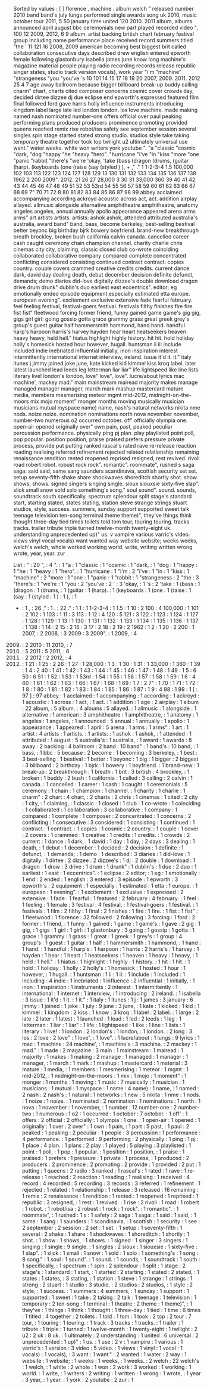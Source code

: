 Sorted by values :
[ ] florence , machine . album welch " released number 2010 band band's july lungs performed single awards song uk 2010, music october tour 2011, 5 50 january time united 120 2010. 2011 album, albums announced april august bbc ceremonials new part played recorded video ", 100 12 2009, 2012, 6 9 album. artist backing british chart february festival group including name performance place received record summers titled "the ' 11 121 16 2008, 2009 american becoming best biggest brit called collaboration consecutive days described drew english entered epworth female following glastonbury isabella james june know long machine's magazine material people playing radio recording records release republic singer states, studio track version vocals), work year "i'm "machine" "strangeness "you "you've 's 10 101 14 15 17 18 19 20 2007, 2009. 2011. 2012 25 4 7 age away ballroom because bigger billboard break-up buddy calling charm" chart, charts cited composer concerns cosmic cover crowds day, decided dirtee dizzee dj due eclipse end epworth's expressed featured film final followed ford gave harris holly influence instruments introducing kingdom label large late led london london. los love machine. made making named nash nominated number-one offers official over paul peaking performing plans produced producers prominence promoting provided queens reached remix rise robot/isa safety see september session several singles spin stage started stated strong studio. studios style take taking temporary theatre together took top twilight u2 ultimately universal use want." water weeks. white won writers york youtube ". "a "classic "cosmic "dark, "dog "happy "he "heavy "hero". "hurricane "i've "in "kiss "more "one "panic "rabbit "there's "we're 'okay, 'take (bass (dragon (drums, (guitar (harp). (keyboards (one (raise (say (styled ) ), + ," ." 1 1-2-3-4 1.5 100,000 102 103 113 122 123 124 127 128 129 13 130 131 132 133 134 135 136 137 138 1962 2 200 2009". 2012. 21 26 27 28,000 3 30 31 33,000 360 39 40 41 42 43 44 45 46 47 48 49 51 52 53 53rd 54 55 56 57 58 59 60 61 62 63 66 67 68 69 7" 70 71 72 8 80 81 82 83 84 85 86 87 98 99 abbey acclaimed accompanying according ackroyd acoustic across act, act. addition airplay allayed. allmusic alongside alternative amphitheatre amphitheatre, anatomy angeles angeles, annual annually apollo appearance appeared arena arms arms" art artists artists. artists: ashok ashok, attended attributed australia's australia, award band" band, bass, become berkeley, best-selling bestival better beyonc big birthday bjrk bowery boyfriend. brand-new breakthrough breath brockley, broken bush california calvin canada. cancelled career cash caught ceremony chain champion channel. charity charlie chris cinemas city city, claiming, classic closed club co-wrote coinciding collaborated collaborative company compared complete concentrated conflicting considered consisting continued contract contract. copies country. couple covers crammed creative credits credits. current dance dark, david day dealing death, debut december decision definite defunct, demands; demo diaries did-love digitally dizzee's double download dragon drive drum drunk" dublin's duo earliest east eccentrics". editor; eg emotionally ended episode equipment especially estimated etta europe. european evening". excitement exclusive extensive fade fearful february. feel feeling festival, festival-goers festival. festivals filthy finishes fire fire. fist fist" fleetwood forcing former friend, funny gained game game's gig gig, gigs girl girl: going gossip gotta grace grammy grass great greek grey's group's guest guitar half hammersmith hammond, hand hand. handful harp's harpoon harris's harvey hayden hear heart heatseekers heaven heavy heavy, held hell." hiatus highlight highly history. hit hit. hold holiday holly's homesick hosted hour however, hugall. huntsman ii ii: include included indie inebriated influential initially, inon inspiration interest intermittently international internet interview, ireland. issue it'd it. it." italy itunes j jimmy joined joke june, kate kicked kid kimmel kiss kroq label. later latest launched lead leeds leg letterman liar liar" life lightspeed like line lists literary live! london's london, love" love", love". lucre/about lyrics mac machine', mackey mad." main mainstream mairead majority makes manage managed manager manager, march mark mashup mastercard mature media, members mesmerising meteor mgmt mid-2012, midnight-on-the-moors mix mojo moment" monger months moving musically musician musicians mutual myspace name) name, nash's natural networks nikita nme nods. noize noize. nomination nominations north nova november november, number-two numerous o2 occurred october. off' officially olympia one. open-air opened originally over" own pain, past, peaked peculiar percussion performance. physically ping pj plan. play playlisted point poll, pop popular. position position, praise praised prefers pressure private process, provide put putting ranked rascal's rated rave re-release reaction reading realising referred refinement rejected related relationship remaining renaissance rendition rented reopened reprised resigned, rest revived. rivoli road robert robot. robust rock rock". romantic". roommate", rushed s saga saga: said said, same sang saunders scandinavia, scottish security set set. setup seventy-fifth shake share shockwaves shoreditch shortly shot. show shows, shows. signed singers singing single. sioux siouxsie sixty-five slap". slick small snow sold solo something's song." soul sound". sound. sounds, soundtrack south specifically, spectrum splendour split stage's standard start, starting stated, states stating, station steve strange strings stuart studios, style, success. summers, sunday support supported sweet talk teenage television ten-song terminal theme theme)", they've things think thought three-day tied times toilets told tom tour, touring touring. tracks tracks. trailer tribute triple turned twelve-month twenty-eight uk. understanding unprecedented up)" us. v vampire various varric's video. views vinyl vocal vocals) want wanted way website website; weeks weeks, welch's welch, whole worked working world. write, writing written wrong wrote, year, year. zur 

List :
" : 20
", : 4
". : 1
"a : 1
"classic : 1
"cosmic : 1
"dark, : 1
"dog : 1
"happy : 1
"he : 1
"heavy : 1
"hero". : 1
"hurricane : 1
"i'm : 2
"i've : 1
"in : 1
"kiss : 1
"machine" : 2
"more : 1
"one : 1
"panic : 1
"rabbit : 1
"strangeness : 2
"the : 3
"there's : 1
"we're : 1
"you : 2
"you've : 2
' : 3
'okay, : 1
's : 2
'take : 1
(bass : 1
(dragon : 1
(drums, : 1
(guitar : 1
(harp). : 1
(keyboards : 1
(one : 1
(raise : 1
(say : 1
(styled : 1
) : 1
), : 1
+ : 1
, : 26
," : 1
. : 22
." : 1
1 : 1
1-2-3-4 : 1
1.5 : 1
10 : 2
100 : 4
100,000 : 1
101 : 2
102 : 1
103 : 1
11 : 3
113 : 1
12 : 4
120 : 5
121 : 3
122 : 1
123 : 1
124 : 1
127 : 1
128 : 1
129 : 1
13 : 1
130 : 1
131 : 1
132 : 1
133 : 1
134 : 1
135 : 1
136 : 1
137 : 1
138 : 1
14 : 2
15 : 2
16 : 3
17 : 2
18 : 2
19 : 2
1962 : 1
2 : 1
20 : 2
200 : 1
2007, : 2
2008, : 3
2009 : 3
2009". : 1
2009, : 4
2009. : 2
2010 : 11
2010, : 7
2010. : 5
2011 : 5
2011, : 6
2011. : 2
2012 : 2
2012, : 4
2012. : 1
21 : 1
25 : 2
26 : 1
27 : 1
28,000 : 1
3 : 1
30 : 1
31 : 1
33,000 : 1
360 : 1
39 : 1
4 : 2
40 : 1
41 : 1
42 : 1
43 : 1
44 : 1
45 : 1
46 : 1
47 : 1
48 : 1
49 : 1
5 : 6
50 : 6
51 : 1
52 : 1
53 : 1
53rd : 1
54 : 1
55 : 1
56 : 1
57 : 1
58 : 1
59 : 1
6 : 4
60 : 1
61 : 1
62 : 1
63 : 1
66 : 1
67 : 1
68 : 1
69 : 1
7 : 2
7" : 1
70 : 1
71 : 1
72 : 1
8 : 1
80 : 1
81 : 1
82 : 1
83 : 1
84 : 1
85 : 1
86 : 1
87 : 1
9 : 4
98 : 1
99 : 1
[ : 97
] : 97
abbey : 1
acclaimed : 1
accompanying : 1
according : 1
ackroyd : 1
acoustic : 1
across : 1
act, : 1
act. : 1
addition : 1
age : 2
airplay : 1
album : 22
album, : 5
album. : 4
albums : 5
allayed. : 1
allmusic : 1
alongside : 1
alternative : 1
american : 3
amphitheatre : 1
amphitheatre, : 1
anatomy : 1
angeles : 1
angeles, : 1
announced : 5
annual : 1
annually : 1
apollo : 1
appearance : 1
appeared : 1
april : 5
arena : 1
arms : 1
arms" : 1
art : 1
artist : 4
artists : 1
artists. : 1
artists: : 1
ashok : 1
ashok, : 1
attended : 1
attributed : 1
august : 5
australia's : 1
australia, : 1
award : 1
awards : 8
away : 2
backing : 4
ballroom : 2
band : 10
band" : 1
band's : 10
band, : 1
bass, : 1
bbc : 5
because : 2
become : 1
becoming : 3
berkeley, : 1
best : 3
best-selling : 1
bestival : 1
better : 1
beyonc : 1
big : 1
bigger : 2
biggest : 3
billboard : 2
birthday : 1
bjrk : 1
bowery : 1
boyfriend. : 1
brand-new : 1
break-up : 2
breakthrough : 1
breath : 1
brit : 3
british : 4
brockley, : 1
broken : 1
buddy : 2
bush : 1
california : 1
called : 3
calling : 2
calvin : 1
canada. : 1
cancelled : 1
career : 1
cash : 1
caught : 1
ceremonials : 5
ceremony : 1
chain : 1
champion : 1
channel. : 1
charity : 1
charlie : 1
charm" : 2
chart : 4
chart, : 2
charts : 2
chris : 1
cinemas : 1
cited : 2
city : 1
city, : 1
claiming, : 1
classic : 1
closed : 1
club : 1
co-wrote : 1
coinciding : 1
collaborated : 1
collaboration : 3
collaborative : 1
company : 1
compared : 1
complete : 1
composer : 2
concentrated : 1
concerns : 2
conflicting : 1
consecutive : 3
considered : 1
consisting : 1
continued : 1
contract : 1
contract. : 1
copies : 1
cosmic : 2
country. : 1
couple : 1
cover : 2
covers : 1
crammed : 1
creative : 1
credits : 1
credits. : 1
crowds : 2
current : 1
dance : 1
dark, : 1
david : 1
day : 1
day, : 2
days : 3
dealing : 1
death, : 1
debut : 1
december : 1
decided : 2
decision : 1
definite : 1
defunct, : 1
demands; : 1
demo : 1
described : 3
diaries : 1
did-love : 1
digitally : 1
dirtee : 2
dizzee : 2
dizzee's : 1
dj : 2
double : 1
download : 1
dragon : 1
drew : 3
drive : 1
drum : 1
drunk" : 1
dublin's : 1
due : 2
duo : 1
earliest : 1
east : 1
eccentrics". : 1
eclipse : 2
editor; : 1
eg : 1
emotionally : 1
end : 2
ended : 1
english : 3
entered : 3
episode : 1
epworth : 3
epworth's : 2
equipment : 1
especially : 1
estimated : 1
etta : 1
europe. : 1
european : 1
evening". : 1
excitement : 1
exclusive : 1
expressed : 2
extensive : 1
fade : 1
fearful : 1
featured : 2
february : 4
february. : 1
feel : 1
feeling : 1
female : 3
festival : 4
festival, : 1
festival-goers : 1
festival. : 1
festivals : 1
film : 2
filthy : 1
final : 2
finishes : 1
fire : 1
fire. : 1
fist : 1
fist" : 1
fleetwood : 1
florence : 32
followed : 2
following : 3
forcing : 1
ford : 2
former : 1
friend, : 1
funny : 1
gained : 1
game : 1
game's : 1
gave : 2
gig : 1
gig, : 1
gigs : 1
girl : 1
girl: : 1
glastonbury : 3
going : 1
gossip : 1
gotta : 1
grace : 1
grammy : 1
grass : 1
great : 1
greek : 1
grey's : 1
group : 4
group's : 1
guest : 1
guitar : 1
half : 1
hammersmith : 1
hammond, : 1
hand : 1
hand. : 1
handful : 1
harp's : 1
harpoon : 1
harris : 2
harris's : 1
harvey : 1
hayden : 1
hear : 1
heart : 1
heatseekers : 1
heaven : 1
heavy : 1
heavy, : 1
held : 1
hell." : 1
hiatus : 1
highlight : 1
highly : 1
history. : 1
hit : 1
hit. : 1
hold : 1
holiday : 1
holly : 2
holly's : 1
homesick : 1
hosted : 1
hour : 1
however, : 1
hugall. : 1
huntsman : 1
ii : 1
ii: : 1
include : 1
included : 1
including : 4
indie : 1
inebriated : 1
influence : 2
influential : 1
initially, : 1
inon : 1
inspiration : 1
instruments : 2
interest : 1
intermittently : 1
international : 1
internet : 1
interview, : 1
introducing : 2
ireland. : 1
isabella : 3
issue : 1
it'd : 1
it. : 1
it." : 1
italy : 1
itunes : 1
j : 1
james : 3
january : 6
jimmy : 1
joined : 1
joke : 1
july : 9
june : 3
june, : 1
kate : 1
kicked : 1
kid : 1
kimmel : 1
kingdom : 2
kiss : 1
know : 3
kroq : 1
label : 2
label. : 1
large : 2
late : 2
later : 1
latest : 1
launched : 1
lead : 1
led : 2
leeds : 1
leg : 1
letterman : 1
liar : 1
liar" : 1
life : 1
lightspeed : 1
like : 1
line : 1
lists : 1
literary : 1
live! : 1
london : 2
london's : 1
london, : 1
london. : 2
long : 3
los : 2
love : 2
love" : 1
love", : 1
love". : 1
lucre/about : 1
lungs : 9
lyrics : 1
mac : 1
machine : 24
machine', : 1
machine's : 3
machine. : 2
mackey : 1
mad." : 1
made : 2
magazine : 3
main : 1
mainstream : 1
mairead : 1
majority : 1
makes : 1
making : 2
manage : 1
managed : 1
manager : 1
manager, : 1
march : 1
mark : 1
mashup : 1
mastercard : 1
material : 3
mature : 1
media, : 1
members : 1
mesmerising : 1
meteor : 1
mgmt : 1
mid-2012, : 1
midnight-on-the-moors : 1
mix : 1
mojo : 1
moment" : 1
monger : 1
months : 1
moving : 1
music : 7
musically : 1
musician : 1
musicians : 1
mutual : 1
myspace : 1
name : 4
name) : 1
name, : 1
named : 2
nash : 2
nash's : 1
natural : 1
networks : 1
new : 5
nikita : 1
nme : 1
nods. : 1
noize : 1
noize. : 1
nominated : 2
nomination : 1
nominations : 1
north : 1
nova : 1
november : 1
november, : 1
number : 12
number-one : 2
number-two : 1
numerous : 1
o2 : 1
occurred : 1
october : 7
october. : 1
off' : 1
offers : 2
official : 2
officially : 1
olympia : 1
one. : 1
open-air : 1
opened : 1
originally : 1
over : 2
over" : 1
own : 1
pain, : 1
part : 5
past, : 1
paul : 2
peaked : 1
peaking : 2
peculiar : 1
people : 3
percussion : 1
performance : 4
performance. : 1
performed : 9
performing : 2
physically : 1
ping : 1
pj : 1
place : 4
plan. : 1
plans : 2
play : 1
played : 5
playing : 3
playlisted : 1
point : 1
poll, : 1
pop : 1
popular. : 1
position : 1
position, : 1
praise : 1
praised : 1
prefers : 1
pressure : 1
private : 1
process, : 1
produced : 2
producers : 2
prominence : 2
promoting : 2
provide : 1
provided : 2
put : 1
putting : 1
queens : 2
radio : 3
ranked : 1
rascal's : 1
rated : 1
rave : 1
re-release : 1
reached : 2
reaction : 1
reading : 1
realising : 1
received : 4
record : 4
recorded : 5
recording : 3
records : 3
referred : 1
refinement : 1
rejected : 1
related : 1
relationship : 1
release : 3
released : 16
remaining : 1
remix : 2
renaissance : 1
rendition : 1
rented : 1
reopened : 1
reprised : 1
republic : 3
resigned, : 1
rest : 1
revived. : 1
rise : 2
rivoli : 1
road : 1
robert : 1
robot. : 1
robot/isa : 2
robust : 1
rock : 1
rock". : 1
romantic". : 1
roommate", : 1
rushed : 1
s : 1
safety : 2
saga : 1
saga: : 1
said : 1
said, : 1
same : 1
sang : 1
saunders : 1
scandinavia, : 1
scottish : 1
security : 1
see : 2
september : 2
session : 2
set : 1
set. : 1
setup : 1
seventy-fifth : 1
several : 2
shake : 1
share : 1
shockwaves : 1
shoreditch : 1
shortly : 1
shot. : 1
show : 1
shows, : 1
shows. : 1
signed : 1
singer : 3
singers : 1
singing : 1
single : 9
single. : 1
singles : 2
sioux : 1
siouxsie : 1
sixty-five : 1
slap". : 1
slick : 1
small : 1
snow : 1
sold : 1
solo : 1
something's : 1
song : 8
song." : 1
soul : 1
sound". : 1
sound. : 1
sounds, : 1
soundtrack : 1
south : 1
specifically, : 1
spectrum : 1
spin : 2
splendour : 1
split : 1
stage : 2
stage's : 1
standard : 1
start, : 1
started : 2
starting : 1
stated : 2
stated, : 1
states : 1
states, : 3
stating, : 1
station : 1
steve : 1
strange : 1
strings : 1
strong : 2
stuart : 1
studio : 3
studio. : 2
studios : 2
studios, : 1
style : 2
style, : 1
success. : 1
summers : 4
summers, : 1
sunday : 1
support : 1
supported : 1
sweet : 1
take : 2
taking : 2
talk : 1
teenage : 1
television : 1
temporary : 2
ten-song : 1
terminal : 1
theatre : 2
theme : 1
theme)", : 1
they've : 1
things : 1
think : 1
thought : 1
three-day : 1
tied : 1
time : 6
times : 1
titled : 4
together : 2
toilets : 1
told : 1
tom : 1
took : 2
top : 2
tour : 7
tour, : 1
touring : 1
touring. : 1
track : 3
tracks : 1
tracks. : 1
trailer : 1
tribute : 1
triple : 1
turned : 1
twelve-month : 1
twenty-eight : 1
twilight : 2
u2 : 2
uk : 8
uk. : 1
ultimately : 2
understanding : 1
united : 6
universal : 2
unprecedented : 1
up)" : 1
us. : 1
use : 2
v : 1
vampire : 1
various : 1
varric's : 1
version : 3
video : 5
video. : 1
views : 1
vinyl : 1
vocal : 1
vocals) : 1
vocals), : 3
want : 1
want." : 2
wanted : 1
water : 2
way : 1
website : 1
website; : 1
weeks : 1
weeks, : 1
weeks. : 2
welch : 22
welch's : 1
welch, : 1
white : 2
whole : 1
won : 2
work : 3
worked : 1
working : 1
world. : 1
write, : 1
writers : 2
writing : 1
written : 1
wrong : 1
wrote, : 1
year : 3
year, : 1
year. : 1
york : 2
youtube : 2
zur : 1
